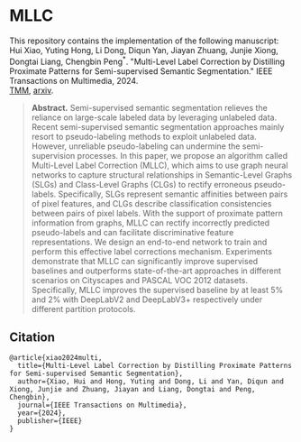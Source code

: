 # MLLC
This repository contains the implementation of the following manuscript: 
Hui Xiao, Yuting Hong, Li Dong, Diqun Yan, Jiayan Zhuang, Junjie Xiong, Dongtai Liang, $\text{Chengbin Peng}^{*}$. "Multi-Level Label Correction by Distilling Proximate Patterns for Semi-supervised Semantic Segmentation." IEEE Transactions on Multimedia, 2024.  
[TMM](https://ieeexplore.ieee.org/abstract/document/10462533/),  [arxiv](https://arxiv.org/abs/2404.02065).




> **Abstract.** Semi-supervised semantic segmentation relieves the reliance on large-scale labeled data by leveraging unlabeled data. Recent semi-supervised semantic segmentation approaches mainly resort to pseudo-labeling methods to exploit unlabeled data. However, unreliable pseudo-labeling can undermine the semi-supervision processes. In this paper, we propose an algorithm called Multi-Level Label Correction (MLLC), which aims to use graph neural networks to capture structural relationships in Semantic-Level Graphs (SLGs) and Class-Level Graphs (CLGs) to rectify erroneous pseudo-labels. Specifically, SLGs represent semantic affinities between pairs of pixel features, and CLGs describe classification consistencies between pairs of pixel labels. With the support of proximate pattern information from graphs, MLLC can rectify incorrectly predicted pseudo-labels and can facilitate discriminative feature representations. We design an end-to-end network to train and perform this effective label corrections mechanism. Experiments demonstrate that MLLC can significantly improve supervised baselines and outperforms state-of-the-art approaches in different scenarios on Cityscapes and PASCAL VOC 2012 datasets. Specifically, MLLC improves the supervised baseline by at least 5% and 2% with DeepLabV2 and DeepLabV3+ respectively under different partition protocols.




## Citation

```
@article{xiao2024multi,
  title={Multi-Level Label Correction by Distilling Proximate Patterns for Semi-supervised Semantic Segmentation},
  author={Xiao, Hui and Hong, Yuting and Dong, Li and Yan, Diqun and Xiong, Junjie and Zhuang, Jiayan and Liang, Dongtai and Peng, Chengbin},
  journal={IEEE Transactions on Multimedia},
  year={2024},
  publisher={IEEE}
}
```
